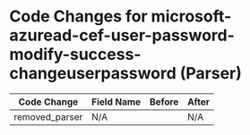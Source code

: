# Code Changes for microsoft-azuread-cef-user-password-modify-success-changeuserpassword (Parser)

| Code Change | Field Name | Before | After |
|-------------|------------|--------|-------|
| removed_parser | N/A |  | N/A |